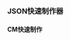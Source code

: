 ### JSON快速制作器
#### CM快速制作
<template>
    <div class="main">
        <el-form class="labelbox">
            <el-form-item class="labeldiv">
                <el-label for="from">ID(炼金物品专用ID)</el-label>
                <el-input class="prop input-1" v-model="CMParameter['ID']" clearable />
            </el-form-item>
            <el-form-item v-for="(label, index) in CMlabel" :key="index" class="labeldiv">
                <el-label for="from" v-if="label !== 'ID(炼金物品专用ID)'">{{ label }}</el-label>
                <el-input class="prop input-1" v-model="CMParameter[CMlabelKey[index]]" v-if="label !== 'ID(炼金物品专用ID)'" clearable />
            </el-form-item>
            <el-form-item label="工作站" class="labeldiv workspace">
                <el-select class="prop" v-model="CMParameter['place']" placeholder="请选择工作站">
                    <el-option v-for="item in places" :key="item.value" :label="item.key" :value="item.value">
                    </el-option>
                </el-select>
            </el-form-item>
        </el-form>
        <div style="margin-top: 20px;">
            <el-button type="primary" @click="generateOutput" :icon="Plus">生成JSON</el-button>
            <el-button type="primary" @click="copyToClipboard" :icon="DocumentCopy">复制到剪切板</el-button><br>
            <el-input type="textarea" :rows="10" placeholder="点击按钮生成json" v-model="outputString" style="margin-top: 20px;"
                class="el-place" />
        </div>
    </div>
</template>

<script setup>
import { ref, reactive } from 'vue'
import { ElMessage } from 'element-plus'
import { DocumentCopy,Plus } from '@element-plus/icons-vue'
//const selectedPlace = ref('')
//工作站选择
const places = ref([
    { key: '工作台', value: 0 },
    { key: '熔炉', value: 1 },
    { key: '随手制造', value: 2 },
    { key: '超大锅', value: 3 },
    { key: '铁砧', value: 4 },
    { key: '鸟鸟商店', value: 5 },
    { key: '切割机', value: 6 },
    { key: '炼金台', value: 7 },
    { key: '种子转换机', value: 8 },
    { key: '小际姬4407商店', value: 9 },
    { key: '阿米商店', value: 10 },
    { key: '星神商店', value: 11 },
    { key: 'genso商店', value: 12 },
    { key: '明石商店', value: 13 },
    { key: '？？？器械', value: 14 },
    { key: '饰品台', value: 15 },
    { key: '火龙果商店', value: 16 },
    { key: '萤萤商店', value: 17 },
    { key: '星雪商店', value: 18 },
    { key: '？？？器械', value: 19 },
    { key: '电工台', value: 20 },
    { key: '压碳机', value: 21 },
    { key: '亚物质分子转换机', value: 22 },
    { key: '芒芒商店', value: 23 },
    { key: 'leko商店', value: 24 },
    { key: '酿造桶', value: 25 },
    { key: '反物质熔炉', value: 26 },
    { key: '亚原子复制机', value: 27 },
    { key: '百科全书', value: 28 },
    { key: '炼金解析机', value: 29 },
    { key: '中中商店', value: 30 },
    { key: '小际姬1349商店', value: 31 },
    { key: '小库商店', value: 32 },
    { key: '皓际商店', value: 33 },
    { key: 'VV商店', value: 34 },
    { key: '月商店', value: 35 },
    { key: '柠宁商店', value: 36 },
    { key: '沧曙商店', value: 37 },
    { key: '斩斩商店', value: 38 },
    { key: '笔笔商店', value: 39 },
    { key: '材料解析', value: 40 },
    { key: '？？？器械', value: 41 },
    { key: '帕瓦商店', value: 42 },
    { key: '鬼鬼商店', value: 43 },
    { key: '高温熔炉', value: 44 },
    { key: 'cc商店', value: 45 },
    { key: '小际姬424商店', value: 46 },
    { key: '法法商店', value: 47 },
    { key: '魔石熔炉', value: 48 },
    { key: '核子熔炉', value: 49 },
])
//标签
const CMlabel = ref([
    "配方ID",
    "材料1的ID",
    "材料1所需数量",
    "材料2的ID",
    "材料2所需数量",
    "材料3的ID",
    "材料3所需数量",
    "输出物品ID)",
    "输出物品获得数量",
])
//参数
const CMParameter = reactive({
    ID: 0,
    mat1: 0,
    mat1num: 0,
    mat2: 0,
    mat2num: 0,
    mat3: 0,
    mat3num: 0,
    result: 0,
    resultnum: 0,
    place: 0
})

const CMlabelKey = ref(Object.keys(CMParameter))
const outputString = ref('')
//生成json
const generateOutput = () => {
    // console.log(CMParameter)  
    //CMParameter.place = selectedPlace.value;
    //let result = '{' + '\n'
    //for (let i = 0; i < CMlabelKey.value.length; i++) {
    //    const value = CMParameter[CMlabelKey.value[i]];
    //    result += `"${CMlabelKey.value[i]}":${value},\n`
    //}
    //result = result.slice(0, -2) + '\n}'
    outputString.value = JSON.stringify(CMParameter, null, 4)
}
//复制文本到剪切板
const copyToClipboard = async () => {
    try {
        await navigator.clipboard.writeText(outputString.value)
        ElMessage({
            message: '复制成功',
            type: 'success',
        })
    } catch (err) {
        ElMessage({
            message: '复制失败',
            type: 'error',
        })
    }
}
</script>

<style>
.main {
    display: flex;
    flex-direction: column;
    align-items: flex-start;
}

.labeldiv {
    margin: 5px 0;
    flex-basis: calc(50% - 10px);
}

.labelbox {
    display: flex;
    flex-wrap: wrap;
    justify-content: space-between;
}

.btn-1 {
    margin-top: 20px;
    width: 160px;
    height: 50px;
    border-radius: 10px;
}

.workspace {
    display: flex;
    flex-direction: column;
    align-items: flex-start;
}

@media screen and (width <=768px) {
    .el-place {
        width: 300px;
    }
}

@media screen and (width > 768px) {
    .el-place {
        width: 500px;
    }
}
</style>
